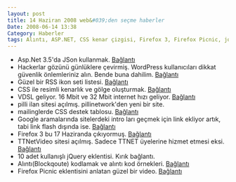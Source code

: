 ```yaml
---
layout: post
title: 14 Haziran 2008 web&#039;den seçme haberler
Date: 2008-06-14 13:38
Category: Haberler
tags: Alıntı, ASP.NET, CSS kenar çizgisi, Firefox 3, Firefox Picnic, jquery, json, mailing, rss, Vdsl, wordpress güvenlik
---
```


-   Asp.Net 3.5'da JSon kullanmak. [Bağlantı][]
-   Hackerlar gözünü günlüklere çevirmiş. WordPress kullanıcıları dikkat
    güvenlik önlemleriniz alın. Bende buna dahilim. [Bağlantı][1]
-   Güzel bir RSS ikon seti listesi. [Bağlantı][2]
-   CSS ile resimli kenarlık ve gölge oluşturmak. [Bağlantı][3]
-   VDSL geliyor. 16 Mbit ve 32 Mbit internet hızı geliyor.
    [Bağlantı][4]
-   pilli ilan sitesi açılmış. pillinetwork'den yeni bir site.
-   mailinglerde CSS destek tablosu. [Bağlantı][6]
-   Google aramalarında sitelerdeki intro ları geçmek için link ekliyor
    artık, tabi link flash dışında ise. [Bağlantı][7]
-   Firefox 3 bu 17 Haziranda çıkıyormuş. [Bağlantı][8]
-   TTNetVideo sitesi açılmış. Sadece TTNET üyelerine hizmet etmesi
    eksi. [Bağlantı][9]
-   10 adet kullanışlı jQuery eklentisi. Kırık bağlantı.
-   Alıntı(Blockqoute) kodlamak ve alıntı kod örnekleri. [Bağlantı][11]
-   Firefox Picnic eklentisini anlatan güzel bir video. [Bağlantı][12]


  [Bağlantı]: http://dotnetslackers.com/articles/aspnet/Using-JSON-With-ASPNET-35.aspx
    "asp.net json"
  [1]: http://www.techcrunch.com/2008/06/11/my-blog-was-hacked-is-yours-next-huge-wordpress-security-issues/
    "wordpress güvenlik"
  [2]: http://shoutingzone.com/blackhat/index.php?topic=1053.0
    "rss ikon setleri"
  [3]: http://www.search-this.com/2008/06/04/css-bordering-on-the-ridiculous/
    "css kenarlık"
  [4]: http://www.internethaber.com/news_detail.php?id=144831 "vdsl"
  [6]: http://www.campaignmonitor.com/css/ "amiling - css"
  [7]: http://googlesystem.blogspot.com/2008/06/skip-flash-intros-in-google-search.html
    "google skip intro"
  [8]: http://developer.mozilla.org/devnews/index.php/2008/06/11/coming-tuesday-june-17th-firefox-3/
    "Firefox 3"
  [9]: http://www.ttnetvideo.com/Pages/Anasayfa.aspx "ttnet video"
  [11]: http://www.smashingmagazine.com/2008/06/12/block-quotes-and-pull-quotes-examples-and-good-practices/
    "alıntı"
  [12]: http://www.flickr.com/photos/torley/2571773193/ "Firefox picnic"
